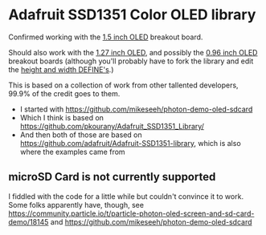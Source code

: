 # Adafruit SSD1351 Color OLED library

Confirmed working with the [1.5 inch OLED](https://www.adafruit.com/products/1431) breakout board. 

Should also work with the [1.27 inch OLED](https://www.adafruit.com/products/684), and possibly the [0.96 inch OLED](https://www.adafruit.com/products/684) breakout boards (although you'll probably have to fork the library and edit the [height and width DEFINE's](https://github.com/nfriedly/Adafruit_SSD1351_Photon/blob/master/firmware/Adafruit_SSD1351_Photon.h#L28).)

This is based on a collection of work from other tallented developers, 99.9% of the credit goes to them. 

* I started with https://github.com/mikeseeh/photon-demo-oled-sdcard
* Which I think is based on https://github.com/pkourany/Adafruit_SSD1351_Library/
* And then both of those are based on https://github.com/adafruit/Adafruit-SSD1351-library, which is also where the examples came from

## microSD Card is not currently supported

I fiddled with the code for a little while but couldn't convince it to work. 
Some folks apparently have, though, see https://community.particle.io/t/particle-photon-oled-screen-and-sd-card-demo/18145 and https://github.com/mikeseeh/photon-demo-oled-sdcard

